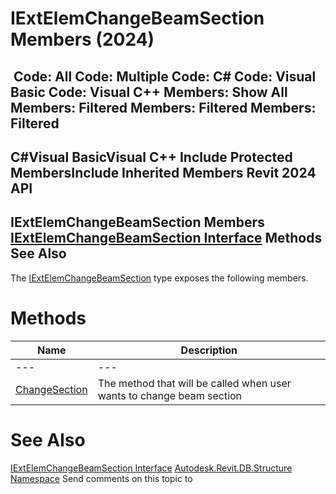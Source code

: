 # IExtElemChangeBeamSection Members (2024)

﻿
 Code: All Code: Multiple Code: C# Code: Visual Basic Code: Visual C++  Members: Show All Members: Filtered Members: Filtered Members: Filtered   
---  
C#Visual BasicVisual C++
Include Protected MembersInclude Inherited Members
Revit 2024 API  
---  
IExtElemChangeBeamSection Members  
[IExtElemChangeBeamSection Interface](671ee32a-30f6-57d4-1112-dd3ae1a8fbbe.md "IExtElemChangeBeamSection Interface") Methods See Also  
---  
The [IExtElemChangeBeamSection](671ee32a-30f6-57d4-1112-dd3ae1a8fbbe.md "IExtElemChangeBeamSection Interface") type exposes the following members.
# Methods
| Name | Description |
| --- | --- |
| --- | --- | --- |
| [ChangeSection](da7980c5-a646-9ff4-279b-48cd9d5c8736.md "ChangeSection Method") | The method that will be called when user wants to change beam section |

# See Also
[IExtElemChangeBeamSection Interface](671ee32a-30f6-57d4-1112-dd3ae1a8fbbe.md "IExtElemChangeBeamSection Interface")
[Autodesk.Revit.DB.Structure Namespace](d586b341-f687-9d90-e96d-255806b7d4fc.md "Autodesk.Revit.DB.Structure Namespace")
Send comments on this topic to 